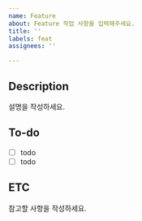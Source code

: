 ```yaml
---
name: Feature
about: Feature 작업 사항을 입력해주세요.
title: ''
labels: feat
assignees: ''

---
```


## Description

설명을 작성하세요.

## To-do

- [ ] todo
- [ ] todo

## ETC

참고할 사항을 작성하세요.

